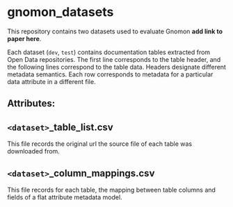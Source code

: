 # gnomon_datasets
This repository contains two datasets used to evaluate Gnomon **add link to paper here**.

Each dataset (`dev`, `test`) contains documentation tables extracted from Open Data repositories. 
The first line corresponds to the table header, and the following lines correspond to the table data. 
Headers designate different metadata semantics. 
Each row corresponds to metadata for a particular data attribute in a different file. 

**Attributes:**
- 

## `<dataset>`_table_list.csv

This file records the original url the source file of each table was downloaded from.

## `<dataset>`_column_mappings.csv

This file records for each table, the mapping between table columns and fields of a flat attribute metadata model.

